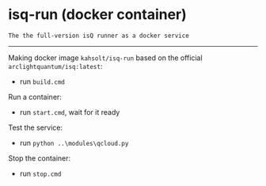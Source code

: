 # isq-run (docker container)

    The the full-version isQ runner as a docker service

----

Making docker image `kahsolt/isq-run` based on the official `arclightquantum/isq:latest`:

- run `build.cmd`

Run a container:

- run `start.cmd`, wait for it ready

Test the service:

- run `python ..\modules\qcloud.py`

Stop the container:

- run `stop.cmd`
